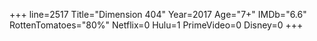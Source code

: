 +++
line=2517
Title="Dimension 404"
Year=2017
Age="7+"
IMDb="6.6"
RottenTomatoes="80%"
Netflix=0
Hulu=1
PrimeVideo=0
Disney=0
+++

